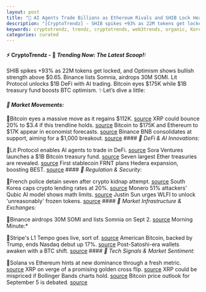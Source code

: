 ```yaml
---
layout: post
title: "🌇 AI Agents Trade Billions as Ethereum Rivals and SHIB Lock Heats Up"
description: "[CryptoTrendz] - SHIB spikes +93% as 22M tokens get locked, and Optimism shows bullish strength above $0.65. Binance lists Somnia, airdrops 30M SOMI. Lit Protocol unlocks $1B DeFi with AI trading. Bitcoin eyes $175K while $1B treasury fund boosts BTC optimism."
keywords: cryptotrendz, trendz, cryptotrends, web3trends, organic, Korea, AI, Market, Stablecoin, Ethereum, Bitcoin, Crypto, BTC
categories: curated
---
```


#### ⚡ CryptoTrendz - 📌 *Trending Now: The Latest Scoop!:*

SHIB spikes +93% as 22M tokens get locked, and Optimism shows bullish strength above $0.65. Binance lists Somnia, airdrops 30M SOMI. Lit Protocol unlocks $1B DeFi with AI trading. Bitcoin eyes $175K while $1B treasury fund boosts BTC optimism. ✨Let’s dive a little:


#### *🔖  Market Movements:*  

🔹Bitcoin eyes a massive move as it regains $112K. [source](https://s.avyag.com/93gi) XRP could bounce 20% to $3.4 if this trendline holds. [source](https://s.avyag.com/8rrq) Bitcoin to $175K and Ethereum to $17K appear in economist forecasts. [source](https://s.avyag.com/rn3q) Binance BNB consolidates at support, aiming for a $1,000 breakout. [source](https://s.avyag.com/8tpt) #### *🔖  DeFi & AI Innovations:*  

🔹Lit Protocol enables AI agents to trade in DeFi. [source](https://s.avyag.com/u1t0) Sora Ventures launches a $1B Bitcoin treasury fund. [source](https://s.avyag.com/dv17) Seven largest Ether treasuries are revealed. [source](https://s.avyag.com/x0mw) First stablecoin FRNT plans Hedera expansion, boosting BEST. [source](https://s.avyag.com/4hja) #### *🔖  Regulation & Security:*  

🔹French police detain seven after crypto kidnap attempt. [source](https://s.avyag.com/53f4) South Korea caps crypto lending rates at 20%. [source](https://s.avyag.com/xlbg) Monero 51% attackers’ Qubic AI model shows math limits. [source](https://s.avyag.com/22qr) Justin Sun urges WLFI to unlock 'unreasonably' frozen tokens. [source](https://s.avyag.com/bgyf) #### *🔖  Market Infrastructure & Exchanges:*  

🔹Binance airdrops 30M SOMI and lists Somnia on Sept 2. [source](https://s.avyag.com/0n68) Morning Minute:*  

🔹Stripe's L1 Tempo goes live, sort of. [source](https://s.avyag.com/p3db) American Bitcoin, backed by Trump, ends Nasdaq debut up 17%. [source](https://s.avyag.com/03ok) Post-Satoshi-era wallets awaken with a BTC shift. [source](https://s.avyag.com/tcbt) #### *🔖  Tech Signals & Market Sentiment:*  

🔹Solana vs Ethereum hints at new dominance through a fresh metric. [source](https://s.avyag.com/u5fi) XRP on verge of a promising golden cross flip. [source](https://s.avyag.com/hoq3) XRP could be mispriced if Bollinger Bands charts hold. [source](https://s.avyag.com/knvp) Bitcoin price outlook for September 5 is debated. [source](https://s.avyag.com/gmvc)